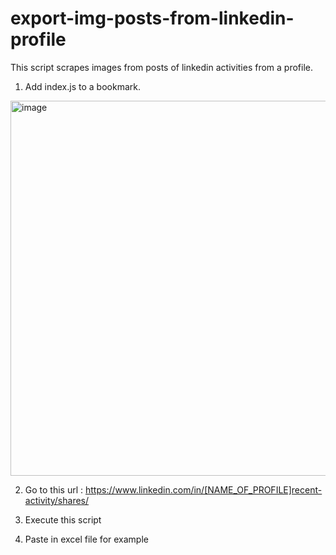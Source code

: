 # export-img-posts-from-linkedin-profile

This script scrapes images from posts of linkedin activities from a profile.


1. Add index.js to a bookmark.
<img width="600" alt="image" src="https://user-images.githubusercontent.com/19187357/170864010-7a1a70e4-89ed-4649-980e-c316fea6ada4.png">

2. Go to this url : https://www.linkedin.com/in/[NAME_OF_PROFILE]recent-activity/shares/

3. Execute this script

4. Paste in excel file for example
